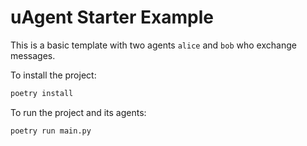 #  uAgent Starter Example

This is a basic template with two agents `alice` and `bob` who exchange messages.

To install the project:
```bash
poetry install
```

To run the project and its agents:
```bash
poetry run main.py
```
